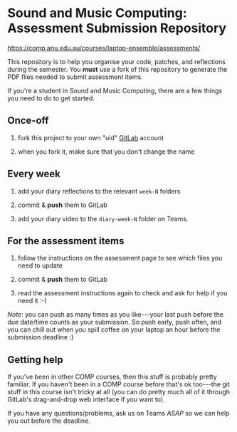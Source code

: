 # Sound and Music Computing: Assessment Submission Repository

<https://comp.anu.edu.au/courses/laptop-ensemble/assessments/>

This repository is to help you organise your code, patches, and reflections during the semester. You **must** use a fork of this repository to generate the PDF files needed to submit assessment items.

If you're a student in Sound and Music Computing, there are a few things you need to do to get started.

## Once-off

1. fork this project to your own "uid" [GitLab](https://gitlab.cecs.anu.edu.au/)
   account

2. when you fork it, make sure that you don't change the name

## Every week

1. add your diary reflections to the relevant `week-N` folders 

2. commit & **push** them to GitLab

3. add your diary video to the `diary-week-N` folder on Teams.

## For the assessment items

1. follow the instructions on the assessment page to see which files you need to update

2. commit & **push** them to GitLab

3. read the assessment instructions again to check and ask for help if you need it :-)

_Note_: you can push as many times as you like---your last push before the due
date/time counts as your submission. So push early, push often, and you can
chill out when you spill coffee on your laptop an hour before the submission
deadline :)

## Getting help

If you've been in other COMP courses, then this stuff is probably pretty
familiar. If you haven't been in a COMP course before that's ok too---the git
stuff in this course isn't tricky at all (you can do pretty much all of it
through GitLab's drag-and-drop web interface if you want to).

If you have any questions/problems, ask us on Teams _ASAP_ so we can help you
out before the deadline.
